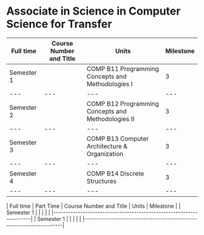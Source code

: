 # Associate in Science in Computer Science for Transfer

| Full time | Course Number and Title | Units | Milestone |
| --- | --- | --- | --- | 
| Semester 1 |          | COMP B11 Programming Concepts and Methodologies I | 3 |   |                 
| --- | --- | --- | --- | 
| Semester 2 |          | COMP B12 Programming Concepts and Methodologies II | 3 |   |                         |       |           |
| --- | --- | --- | --- | 
| Semester 3 |          | COMP B13 Computer Architecture & Organization | 3 |   |                       |       |           |
| --- | --- | --- | --- | 
| Semester 4 |          | COMP B14 Discrete Structures | 3 |   |                        |       |           |
| --- | --- | --- | --- | 




| Full time | Part Time | Course Number and Title | Units | Milestone |
| Semester 1 |          |                         |       |           |
|---------------------------------------------------------------------|
| Semester 1 |          |                         |       |           |
|---------------------------------------------------------------------|